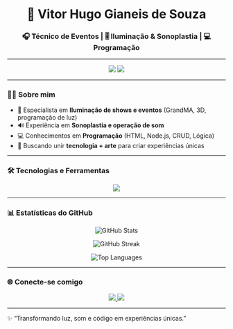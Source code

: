 <!-- Futuristic GitHub Profile - Vitor Hugo Gianeis de Souza -->

<h1 align="center">🚀 Vitor Hugo Gianeis de Souza</h1>
<h3 align="center">🎧 Técnico de Eventos | 🎚️ Iluminação & Sonoplastia | 💻 Programação</h3>

---

<p align="center">
  <img src="https://img.shields.io/github/followers/vitorgianeis?logo=github&style=for-the-badge&color=00FFFF" />
  <img src="https://img.shields.io/github/stars/vitorgianeis?logo=github&style=for-the-badge&color=ff00ff" />
</p>

---

### 👨‍💻 Sobre mim
- 🔦 Especialista em **Iluminação de shows e eventos** (GrandMA, 3D, programação de luz)  
- 🔊 Experiência em **Sonoplastia e operação de som**  
- 💻 Conhecimentos em **Programação** (HTML, Node.js, CRUD, Lógica)  
- 🎯 Buscando unir **tecnologia + arte** para criar experiências únicas  

---

### 🛠️ Tecnologias e Ferramentas
<p align="center">
  <img src="https://skillicons.dev/icons?i=html,js,nodejs,github,vscode,discord" />
</p>

---

### 📊 Estatísticas do GitHub
<p align="center">
  <img src="https://github-readme-stats.vercel.app/api?username=vitorgianeis&show_icons=true&theme=tokyonight&hide_border=true" alt="GitHub Stats" />
</p>

<p align="center">
  <img src="https://github-readme-streak-stats.herokuapp.com?user=vitorgianeis&theme=tokyonight&hide_border=true" alt="GitHub Streak" />
</p>

<p align="center">
  <img src="https://github-readme-stats.vercel.app/api/top-langs/?username=vitorgianeis&layout=compact&theme=tokyonight&hide_border=true" alt="Top Languages" />
</p>

---

### 🌐 Conecte-se comigo
<p align="center">
  <a href="https://www.linkedin.com/in/vitorhgianeis" target="_blank">
    <img src="https://img.shields.io/badge/LinkedIn-0e76a8?style=for-the-badge&logo=linkedin&logoColor=white" />
  </a>
  <a href="mailto:vitorhgianeis@gmail.com">
    <img src="https://img.shields.io/badge/Email-D14836?style=for-the-badge&logo=gmail&logoColor=white" />
  </a>
</p>

---

✨ “Transformando luz, som e código em experiências únicas.”  
